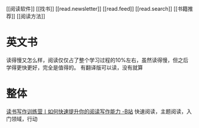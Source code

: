 [[阅读软件]]
[[找书]]
[[read.newsletter]]
[[read.feed]]
[[read.search]]
[[书籍推荐]]
[[阅读方法]]
# 英文书
读得慢又怎么样，阅读仅仅占了整个学习过程的10%左右，虽然读得慢，但之后学得更快更好，完全是值得的。
有翻译版可以读，没有就算
# 整体
[读书写作训练营丨如何快速提升你的阅读写作能力 -B站](https://www.bilibili.com/video/BV1Tv411y7iQ?p=2)
	快速阅读，主题阅读，入门领域，行动